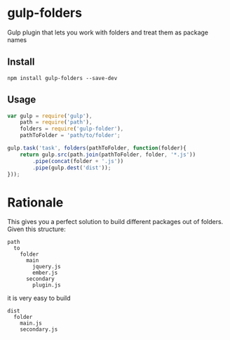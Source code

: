 # gulp-folders

Gulp plugin that lets you work with folders and treat them as package names

## Install

```
npm install gulp-folders --save-dev
```

## Usage

```javascript
var gulp = require('gulp'),
	path = require('path'),
	folders = require('gulp-folder'),
	pathToFolder = 'path/to/folder';

gulp.task('task', folders(pathToFolder, function(folder){
	return gulp.src(path.join(pathToFolder, folder, '*.js'))
		.pipe(concat(folder + '.js'))
		.pipe(gulp.dest('dist'));
}));
```

# Rationale

This gives you a perfect solution to build different packages out of folders.
Given this structure:

```
path
  to
    folder
	  main
	    jquery.js
		ember.js
	  secondary
	    plugin.js
```

it is very easy to build

```
dist
  folder
    main.js
	secondary.js
```
